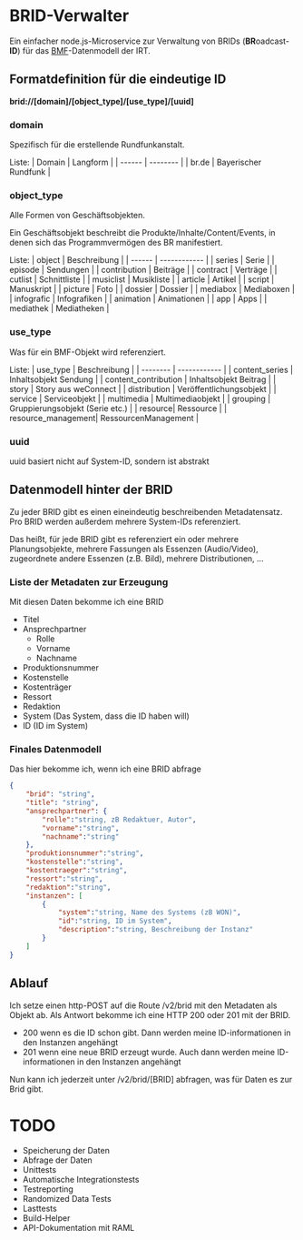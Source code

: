 # BRID-Verwalter
Ein einfacher node.js-Microservice zur Verwaltung von BRIDs (**BR**oadcast-**ID**) für das  [BMF](http://bmf.irt.de/ "BMF")-Datenmodell der IRT.

## Formatdefinition für die eindeutige ID

**brid://[domain]/[object_type]/[use_type]/[uuid]**


### domain
Spezifisch für die erstellende Rundfunkanstalt.

Liste:
| Domain | Langform |
| ------ | -------- |
| br.de  | Bayerischer Rundfunk |

### object_type
Alle Formen von Geschäftsobjekten.

Ein Geschäftsobjekt beschreibt die Produkte/Inhalte/Content/Events, in denen sich das
Programmvermögen des BR manifestiert.

Liste:
| object | Beschreibung |
| ------ | ------------ |
| series | Serie |
| episode | Sendungen |
| contribution | Beiträge |
| contract | Verträge |
| cutlist | Schnittliste |
| musiclist | Musikliste |
| article | Artikel |
| script | Manuskript |
| picture | Foto |
| dossier | Dossier |
| mediabox | Mediaboxen |
| infografic | Infografiken |
| animation | Animationen |
| app | Apps |
| mediathek | Mediatheken |

### use_type
Was für ein BMF-Objekt wird referenziert.

Liste:
| use_type | Beschreibung |
| -------- | ------------ |
| content_series | Inhaltsobjekt Sendung |
| content_contribution | Inhaltsobjekt Beitrag |
| story | Story aus weConnect |
| distribution | Veröffentlichungsobjekt |
| service | Serviceobjekt |
| multimedia | Multimediaobjekt |
| grouping | Gruppierungsobjekt (Serie etc.) |
| resource| Ressource |
| resource_management| RessourcenManagement |


### uuid
uuid basiert nicht auf System-ID, sondern ist abstrakt


## Datenmodell hinter der BRID
Zu jeder BRID gibt es einen eineindeutig beschreibenden Metadatensatz.
Pro BRID werden außerdem mehrere System-IDs referenziert.

Das heißt, für jede BRID gibt es referenziert ein oder mehrere Planungsobjekte, mehrere Fassungen als Essenzen (Audio/Video), zugeordnete andere Essenzen (z.B. Bild), mehrere Distributionen, ...

### Liste der Metadaten zur Erzeugung
Mit diesen Daten bekomme ich eine BRID
* Titel
* Ansprechpartner
    * Rolle
    * Vorname
    * Nachname
* Produktionsnummer
* Kostenstelle
* Kostenträger
* Ressort
* Redaktion
* System (Das System, dass die ID haben will)
* ID (ID im System)


### Finales Datenmodell
Das hier bekomme ich, wenn ich eine BRID abfrage

```json
{
    "brid": "string",
    "title": "string",
    "ansprechpartner": {
        "rolle":"string, zB Redaktuer, Autor",
        "vorname":"string",
        "nachname":"string"       
    },
    "produktionsnummer":"string",
    "kostenstelle":"string",
    "kostentraeger":"string",
    "ressort":"string",
    "redaktion":"string",
    "instanzen": [
        {
            "system":"string, Name des Systems (zB WON)",
            "id":"string, ID im System",
            "description":"string, Beschreibung der Instanz"            
        }
    ]
}
```

## Ablauf
Ich setze einen http-POST auf die Route /v2/brid mit den Metadaten als Objekt ab.
Als Antwort bekomme ich eine HTTP 200 oder 201 mit der BRID.
* 200 wenn es die ID schon gibt. Dann werden meine ID-informationen in den Instanzen angehängt
* 201 wenn eine neue BRID erzeugt wurde. Auch dann werden meine ID-informationen in den Instanzen angehängt

Nun kann ich jederzeit unter /v2/brid/[BRID] abfragen, was für Daten es zur Brid gibt.


# TODO
* Speicherung der Daten
* Abfrage der Daten
* Unittests
* Automatische Integrationstests
* Testreporting
* Randomized Data Tests
* Lasttests
* Build-Helper
* API-Dokumentation mit RAML
